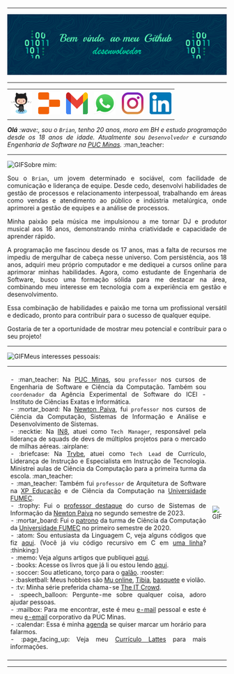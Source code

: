-----

<div>
<img align="rigth" alt="Header" src="img/github-header-image (1).png"/>
</div>

-----

<div align="center">
<table>
<tr>
 <td align="center" colspan="11"></td>
</tr> 
<tr>
<td><a href="https://github.com/brianbreder/brianbreder/blob/main/img/ART%20TEC.png" target="_blank"><img src="https://github.com/brianbreder/brianbreder/blob/main/img/github3.png" width="50px" height="50px"/></a>
</td>
<td><a href="https://github.com/brianbreder"><img src="https://github.com/brianbreder/brianbreder/blob/main/img/replit3.svg?raw=true" width="50px" height="50px"/></a>
</td>
<td><a href="https://github.com/brianbreder/brianbreder/tree/main" target="_blank"><img src="https://github.com/brianbreder/brianbreder/blob/main/img/gmail3.png?raw=true" width="50px" height="50px"/></a>
</td>
<td><a href="https://wa.me/5531992428023" target="_blank"><img src="https://github.com/brianbreder/brianbreder/blob/main/img/wpp2.png?raw=true" width="50px" height="50px"/></a>
</td>
<td><a href="https://www.instagram.com/djbrianbr/" target="_blank"><img src="https://github.com/brianbreder/brianbreder/blob/main/img/insta2.png?raw=true" width="50px" height="50px"/></a>
</td>
<td><a href="https://www.linkedin.com/in/brian-breder-895448329/" target="_blank"><img src="https://github.com/brianbreder/brianbreder/blob/main/img/linkedin2.png?raw=true" width="50px" height="50px"/></a>
</td>
</tr>
<tr>
 <td align="center" colspan="11"></td>
</tr> 
</table>

</div>
<div align="justify">
<i><b>Olá</b> :wave:, sou o <code>Brian</code>, tenho 20 anos, moro em BH e estudo programação desde os 18 anos de idade. Atualmente sou  <code>Desenvolvedor</code> e cursando Engenharia de Software na <a href="https://www.pucminas.br/" target="_blank">PUC Minas</a>.</i> :man_teacher:<br />
</div>

-----
<img height="20" alt="GIF" src="https://github.com/joaopauloaramuni/joaopauloaramuni/blob/main/img/soulgem.gif?raw=true"/>Sobre mim:

<div align="justify">
Sou o <code>Brian</code>, um jovem determinado e sociável, com facilidade de comunicação e liderança de equipe. Desde cedo, desenvolvi habilidades de gestão de processos e relacionamento interpessoal, trabalhando em áreas como vendas e atendimento ao público e indústria metalúrgica, onde aprimorei a gestão de equipes e a análise de processos.

Minha paixão pela música me impulsionou a me tornar DJ e produtor musical aos 16 anos, demonstrando minha criatividade e capacidade de aprender rápido.

A programação me fascinou desde os 17 anos, mas a falta de recursos me impediu de mergulhar de cabeça nesse universo. Com persistência, aos 18 anos, adquiri meu próprio computador e me dediquei a cursos online para aprimorar minhas habilidades. Agora, como estudante de Engenharia de Software, busco uma formação sólida para me destacar na área, combinando meu interesse em tecnologia com a experiência em gestão e desenvolvimento.

Essa combinação de habilidades e paixão me torna um profissional versátil e dedicado, pronto para contribuir para o sucesso de qualquer equipe.

Gostaria de ter a oportunidade de mostrar meu potencial e contribuir para o seu projeto!
</div>

-----
<div>

<img height="20" alt="GIF" src="https://github.com/joaopauloaramuni/joaopauloaramuni/blob/main/img/soulgem.gif?raw=true"/>Meus interesses pessoais:

<table>
<tr>
 <td align="center" colspan="2"></td>
</tr> 
<tr>
<td>
<div align="justify">
<p> 
- :man_teacher: Na <a href="https://www.pucminas.br/" target="_blank">PUC Minas</a>, sou <code>professor</code> nos cursos de Engenharia de Software e Ciência da Computação. Também sou <code>coordenador</code> da Agência Experimental de Software do ICEI - Instituto de Ciências Exatas e Informática.<br />
- :mortar_board: Na <a href="https://newtonpaiva.br/" target="_blank">Newton Paiva</a>, fui <code>professor</code> nos cursos de Ciência da Computação, Sistemas de Informação e Análise e Desenvolvimento de Sistemas.<br />
 - :necktie: Na <a href="https://in8.com.br/" target="_blank">IN8</a>, atuei como <code>Tech Manager</code>, responsável pela liderança de squads de devs de múltiplos projetos para o mercado de milhas aéreas. :airplane:<br />
- :briefcase: Na <a href="https://www.betrybe.com/" target="_blank">Trybe</a>, atuei como <code>Tech Lead</code> de Currículo, Liderança de Instrução e Especialista em Instrução de Tecnologia. Ministrei aulas de Ciência da Computação para a primeira turma da escola. :man_teacher:<br />
- :man_teacher: Também fui <code>professor</code> de Arquitetura de Software na <a href="https://www.xpeducacao.com.br/" target="_blank">XP Educação</a> e de Ciência da Computação na <a href="http://www.fumec.br/" target="_blank">Universidade FUMEC</a>.<br />
- :trophy: Fui o <a href="https://www.linkedin.com/posts/joaopauloaramuni_estou-muito-honrado-com-essa-homenagem-do-activity-7164606251341889536-_khY" target="_blank">professor destaque</a> do curso de Sistemas de Informação da <a href="https://newtonpaiva.br/" target="_blank">Newton Paiva</a> no segundo semestre de 2023.<br />
- :mortar_board: Fui o <a href="https://www.fumec.br/servicos/colacao-de-grau/homenagens/" target="_blank">patrono</a> da turma de Ciência da Computação da <a href="http://www.fumec.br/" target="_blank">Universidade FUMEC</a> no primeiro semestre de 2020.<br />
- :atom: Sou entusiasta da Linguagem C, veja alguns códigos que fiz <a href="https://github.com/joaopauloaramuni/c" target="_blank">aqui</a>. (Você já viu código recursivo em C em <a href="https://github.com/joaopauloaramuni/c/blob/main/Aramuni.c" target="_blank">uma linha</a>? :thinking:)<br />
- :memo: Veja alguns artigos que publiquei <a href="https://scholar.google.com.br/citations?user=OARYxSYAAAAJ&hl=pt-BR&oi=ao" target="_blank">aqui</a>.<br />
- :books: Acesse os livros que já li ou estou lendo <a href="https://www.skoob.com.br/perfil/Aramuni" target="_blank">aqui</a>.<br />
- :soccer: Sou atleticano, torço para o <a href="https://www.arenamrv.com.br/" target="_blank">galão</a>. :rooster:<br />
- :basketball: Meus hobbies são <a href="https://muonline.webzen.com/pt" target="_blank">Mu online</a>, <a href="https://www.demolidores.com.br/" target="_blank">Tibia</a>, <a href="https://olympico.com.br/esportes/basquete/" target="_blank">basquete</a> e violão.<br />
- :tv: Minha série preferida chama-se <a href="https://www.imdb.com/title/tt0487831/" target="_blank">The IT Crowd</a>.<br />
- :speech_balloon: Pergunte-me sobre qualquer coisa, adoro ajudar pessoas.<br />
- :mailbox: Para me encontrar, este é meu <a href="mailto:joaopauloaramuni@gmail.com" target="_blank">e-mail</a> pessoal e este é meu <a href="mailto:joaoaramuni@pucminas.br" target="_blank">e-email</a> corporativo da PUC Minas.<br />
- :calendar: Essa é minha <a href="https://calendly.com/aramuni/30min" target="_blank">agenda</a> se quiser marcar um horário para falarmos.<br />
- :page_facing_up: Veja meu <a href="http://lattes.cnpq.br/1208427665892059" target="_blank">Currículo Lattes</a> para mais informações.
</p>
</div>
</td>
<td>
<div>
<img alt="GIF" src="https://github.com/joaopauloaramuni/joaopauloaramuni/blob/main/img/dev.gif?raw=true" width="340px" height="650px"/>
</div>
</td>
</tr>
<tr>
 <td align="center" colspan="2"></td>
</tr> 
</table>

</div>

-----